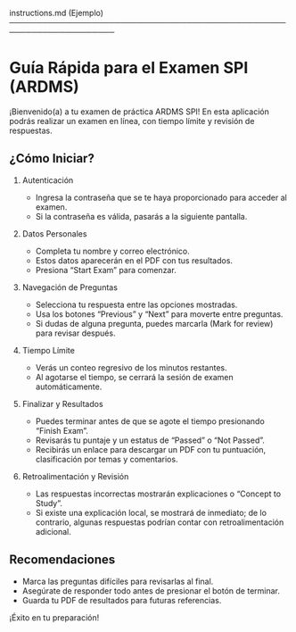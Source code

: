 instructions.md (Ejemplo)
─────────────────────────────────────────────────────────────────────
# Guía Rápida para el Examen SPI (ARDMS)

¡Bienvenido(a) a tu examen de práctica ARDMS SPI! En esta aplicación podrás realizar un examen en línea, con tiempo límite y revisión de respuestas.

## ¿Cómo Iniciar?

1. Autenticación  
   - Ingresa la contraseña que se te haya proporcionado para acceder al examen.  
   - Si la contraseña es válida, pasarás a la siguiente pantalla.

2. Datos Personales  
   - Completa tu nombre y correo electrónico.  
   - Estos datos aparecerán en el PDF con tus resultados.  
   - Presiona “Start Exam” para comenzar.

3. Navegación de Preguntas  
   - Selecciona tu respuesta entre las opciones mostradas.  
   - Usa los botones “Previous” y “Next” para moverte entre preguntas.  
   - Si dudas de alguna pregunta, puedes marcarla (Mark for review) para revisar después.

4. Tiempo Límite  
   - Verás un conteo regresivo de los minutos restantes.  
   - Al agotarse el tiempo, se cerrará la sesión de examen automáticamente.

5. Finalizar y Resultados  
   - Puedes terminar antes de que se agote el tiempo presionando “Finish Exam”.  
   - Revisarás tu puntaje y un estatus de “Passed” o “Not Passed”.  
   - Recibirás un enlace para descargar un PDF con tu puntuación, clasificación por temas y comentarios.

6. Retroalimentación y Revisión  
   - Las respuestas incorrectas mostrarán explicaciones o “Concept to Study”.  
   - Si existe una explicación local, se mostrará de inmediato; de lo contrario, algunas respuestas podrían contar con retroalimentación adicional.

## Recomendaciones  
- Marca las preguntas difíciles para revisarlas al final.  
- Asegúrate de responder todo antes de presionar el botón de terminar.  
- Guarda tu PDF de resultados para futuras referencias.

¡Éxito en tu preparación!
